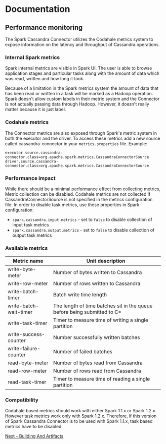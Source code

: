 # Documentation
## Performance monitoring

The Spark Cassandra Connector utilizes the Codahale metrics system to expose information on the
latency and throughput of Cassandra operations.

### Internal Spark metrics
Spark internal metrics are visible in Spark UI. The user is able to browse application stages and
particular tasks along with the amount of data which was read, written and how long it took.

Because of a limitation in the Spark metrics system the amount of data that has been read or written
in a task will be marked as a Hadoop operation. Spark doesn't allow custom labels in their metric
system and the Connector is not actually passing data through Hadoop. However, it doesn't really
matter because it is just label.

### Codahale metrics
The Connector metrics are also exposed through Spark's metric system in both the executor and the
driver. To access these metrics add a new source called cassandra-connector in your
`metrics.properties` file. Example:

```
executor.source.cassandra-connector.class=org.apache.spark.metrics.CassandraConnectorSource
driver.source.cassandra-connector.class=org.apache.spark.metrics.CassandraConnectorSource
```

### Performance impact
While there should be a minimal performance effect from collecting metrics, Metric collection can be
disabled. Codahale metrics are not collected if CassandraConnectorSource is not specified in the
metrics configuration file. In order to disable task metrics, use these properties in Spark
configuration:

- `spark.cassandra.input.metrics` - set to `false` to disable collection of input task metrics
- `spark.cassandra.output.metrics` - set to `false` to disable collection of output task metrics

### Available metrics
Metric name            | Unit description
-----------------------|---------------------------------------------------------------
write-byte-meter       | Number of bytes written to Cassandra
write-row-meter        | Number of rows written to Cassandra
write-batch-timer      | Batch write time length
write-batch-wait-timer | The length of time batches sit in the queue before being submitted to C*
write-task-timer       | Timer to measure time of writing a single partition
write-success-counter  | Number successfully written batches
write-failure-counter  | Number of failed batches
read-byte-meter        | Number of bytes read from Cassandra
read-row-meter         | Number of rows read from Cassandra
read-task-timer        | Timer to measure time of reading a single partition

### Compatibility
Codahale based metrics should work with either Spark 1.1.x or Spark 1.2.x. However task metrics
work only with Spark 1.2.x. Therefore, if this version of Spark Cassandra Connector is to be used with
Spark 1.1.x, task based metrics have to be disabled.

[Next - Building And Artifacts](12_building_and_artifacts.md)